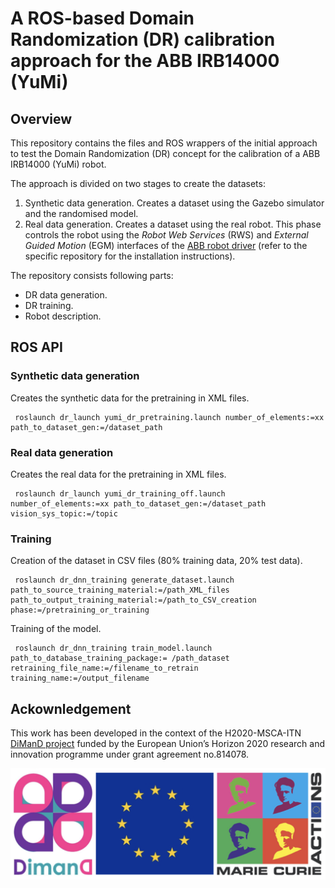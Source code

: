 # A ROS-based Domain Randomization (DR) calibration approach for the ABB IRB14000 (YuMi)

## Overview

This repository contains the files and ROS wrappers of the initial approach to test the Domain Randomization (DR) concept for the calibration of a ABB IRB14000 (YuMi) robot.

The approach is divided on two stages to create the datasets:

1. Synthetic data generation. Creates a dataset using the Gazebo simulator and the randomised model.
2. Real data generation. Creates a dataset using the real robot. This phase controls the robot using the *Robot Web Services* (RWS) and *External Guided Motion* (EGM) interfaces of the [ABB robot driver][1] (refer to the specific repository for the installation instructions).

The repository consists following parts:
* DR data generation.
* DR training.
* Robot description.

## ROS API

### Synthetic data generation

Creates the synthetic data for the pretraining in XML files.

     roslaunch dr_launch yumi_dr_pretraining.launch number_of_elements:=xx path_to_dataset_gen:=/dataset_path

### Real data generation

Creates the real data for the pretraining in XML files.

     roslaunch dr_launch yumi_dr_training_off.launch number_of_elements:=xx path_to_dataset_gen:=/dataset_path vision_sys_topic:=/topic

### Training

Creation of the dataset in CSV files (80% training data, 20% test data).

     roslaunch dr_dnn_training generate_dataset.launch path_to_source_training_material:=/path_XML_files path_to_output_training_material:=/path_to_CSV_creation phase:=/pretraining_or_training

Training of the model.

     roslaunch dr_dnn_training train_model.launch path_to_database_training_package:= /path_dataset retraining_file_name:=/filename_to_retrain training_name:=/output_filename

## Ackownledgement

This work has been developed in the context of the H2020-MSCA-ITN [DiManD project][3] funded by the European Union’s Horizon
2020 research and innovation programme under grant agreement no.814078.

<img align="center" src="https://raw.githubusercontent.com/jaMulet/DR_calibration_ros_IRB14000/melodic/images/dimand_MSCA-ITN.png"/>


[1]: https://github.com/ros-industrial/abb_robot_driver "ROS-In ABB robot driver"

[3]: https://dimanditn.eu/es/the-project "DiManD project"